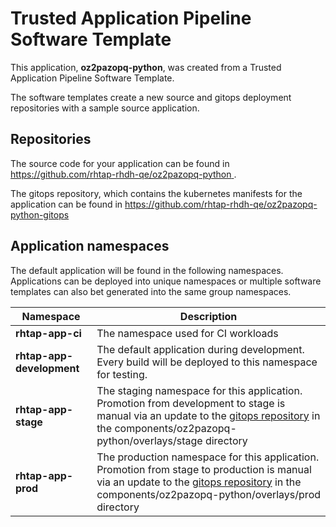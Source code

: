 # Trusted Application Pipeline Software Template

This application, **oz2pazopq-python**, was created from a Trusted Application Pipeline Software Template.

The software templates create a new source and gitops deployment repositories with a sample source application. 

## Repositories

The source code for your application can be found in [https://github.com/rhtap-rhdh-qe/oz2pazopq-python ](https://github.com/rhtap-rhdh-qe/oz2pazopq-python ).
 
The gitops repository, which contains the kubernetes manifests for the application can be found in 
[https://github.com/rhtap-rhdh-qe/oz2pazopq-python-gitops ](https://github.com/rhtap-rhdh-qe/oz2pazopq-python-gitops ) 

## Application namespaces 

The default application will be found in the following namespaces. Applications can be deployed into unique namespaces or multiple software templates can also bet generated into the same group namespaces.  

|  Namespace   |  Description   |  
| -------- | -------- |
| **rhtap-app-ci** | The namespace used for CI workloads |
| **rhtap-app-development** | The default application during development. Every build will be deployed to this namespace for testing. |
| **rhtap-app-stage** | The staging namespace for this application. Promotion from development to stage is manual via an update to the [gitops repository](https://github.com/rhtap-rhdh-qe/oz2pazopq-python-gitops ) in the components/oz2pazopq-python/overlays/stage directory |
| **rhtap-app-prod** | The production namespace for this application. Promotion from stage to production is manual via an update to the [gitops repository](https://github.com/rhtap-rhdh-qe/oz2pazopq-python-gitops ) in the components/oz2pazopq-python/overlays/prod directory |